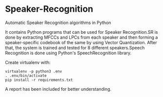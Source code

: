 # Speaker-Recognition
Automatic Speaker Recognition algorithms in Python 

It contains Python programs that can be used for Speaker Recognition.SR is done by extracting MFCCs and LPCs from each speaker and then forming a speaker-specific codebook
of the same by using Vector Quantization. 
After that, the system is trained and tested for 8 different speakers.Speech Recognition is done using Python's SpeechRecognition library. 

Create virtualenv with:

	virtualenv -p python3 .env
	. .env/bin/activate
	pip install -r requirements.txt 

A report has been included for better understanding.